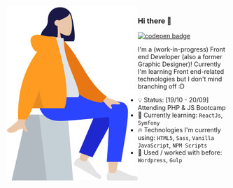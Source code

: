<img align="left" src="icon.png" style="width: 300px">

### Hi there 👋

[<img src="https://img.shields.io/badge/codepen-%2312100E.svg?&style=for-the-badge&logo=codepen&logoColor=white" alt="codepen badge">](https://codepen.io/merkund)

I'm a (work-in-progress) Front end Developer (also a former Graphic Designer)! 
Currently I'm learning Front end-related technologies but I don't mind branching off :D

- 💡 Status: [19/10 - 20/09] Attending PHP & JS Bootcamp
- 🌱 Currently learning: `ReactJs`, `Symfony`
- 🔥 Technologies I'm currently using: `HTML5`, `Sass`, `Vanilla JavaScript`, `NPM Scripts`
- 🚧 Used / worked with before: `Wordpress`, `Gulp`
